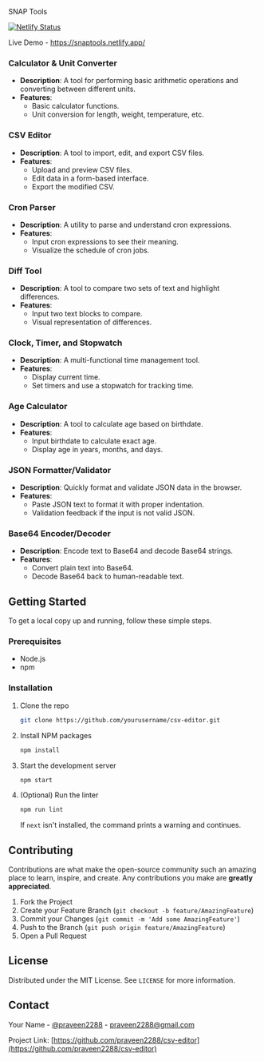 SNAP Tools

[![Netlify Status](https://api.netlify.com/api/v1/badges/bd1aa4ba-37ca-4d66-bfd4-245ed34b2df1/deploy-status)](https://app.netlify.com/sites/snaptools/deploys)

Live Demo - https://snaptools.netlify.app/

### Calculator & Unit Converter
- **Description**: A tool for performing basic arithmetic operations and converting between different units.
- **Features**:
  - Basic calculator functions.
  - Unit conversion for length, weight, temperature, etc.

### CSV Editor
- **Description**: A tool to import, edit, and export CSV files.
- **Features**:
  - Upload and preview CSV files.
  - Edit data in a form-based interface.
  - Export the modified CSV.

### Cron Parser
- **Description**: A utility to parse and understand cron expressions.
- **Features**:
  - Input cron expressions to see their meaning.
  - Visualize the schedule of cron jobs.

### Diff Tool
- **Description**: A tool to compare two sets of text and highlight differences.
- **Features**:
  - Input two text blocks to compare.
  - Visual representation of differences.

### Clock, Timer, and Stopwatch
- **Description**: A multi-functional time management tool.
- **Features**:
  - Display current time.
  - Set timers and use a stopwatch for tracking time.

### Age Calculator
- **Description**: A tool to calculate age based on birthdate.
- **Features**:
  - Input birthdate to calculate exact age.
  - Display age in years, months, and days.

### JSON Formatter/Validator
- **Description**: Quickly format and validate JSON data in the browser.
- **Features**:
  - Paste JSON text to format it with proper indentation.
  - Validation feedback if the input is not valid JSON.

### Base64 Encoder/Decoder
- **Description**: Encode text to Base64 and decode Base64 strings.
- **Features**:
  - Convert plain text into Base64.
  - Decode Base64 back to human-readable text.

## Getting Started

To get a local copy up and running, follow these simple steps.

### Prerequisites

- Node.js
- npm

### Installation

1. Clone the repo
   ```sh
   git clone https://github.com/yourusername/csv-editor.git
   ```
2. Install NPM packages
   ```sh
   npm install
   ```
3. Start the development server
   ```sh
   npm start
   ```
4. (Optional) Run the linter
   ```sh
   npm run lint
   ```
   If `next` isn't installed, the command prints a warning and continues.

## Contributing

Contributions are what make the open-source community such an amazing place to learn, inspire, and create. Any contributions you make are **greatly appreciated**.

1. Fork the Project
2. Create your Feature Branch (`git checkout -b feature/AmazingFeature`)
3. Commit your Changes (`git commit -m 'Add some AmazingFeature'`)
4. Push to the Branch (`git push origin feature/AmazingFeature`)
5. Open a Pull Request

## License

Distributed under the MIT License. See `LICENSE` for more information.

## Contact

Your Name - [@praveen2288](https://twitter.com/praveen2288) - praveen2288@gmail.com

Project Link: [https://github.com/praveen2288/csv-editor](https://github.com/praveen2288/csv-editor)